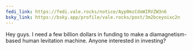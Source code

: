 ```yaml
---
fedi_link: https://fedi.vale.rocks/notice/Ayp0mzCdoWIRVZW3n6
bsky_link: https://bsky.app/profile/vale.rocks/post/3m2bceyoixc2n
---
```


Hey guys. I need a few billion dollars in funding to make a diamagnetism-based human levitation machine. Anyone interested in investing?
